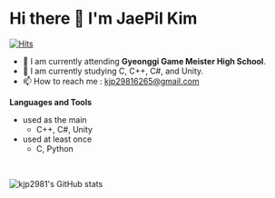 # Hi there 👋 I'm JaePil Kim

<!--
**kjp2981/kjp2981** is a ✨ _special_ ✨ repository because its `README.md` (this file) appears on your GitHub profile.

Here are some ideas to get you started:

- 🔭 I’m currently working on ...
- 🌱 I’m currently learning ...
- 👯 I’m looking to collaborate on ...
- 🤔 I’m looking for help with ...
- 💬 Ask me about ...
- 📫 How to reach me: ...
- 😄 Pronouns: ...
- ⚡ Fun fact: ...
-->

[![Hits](https://hits.seeyoufarm.com/api/count/incr/badge.svg?url=https%3A%2F%2Fgithub.com%2Fkjp2981&count_bg=%2379C83D&title_bg=%23555555&icon=&icon_color=%23E7E7E7&title=hits&edge_flat=false)](https://hits.seeyoufarm.com)



 - 🔭 I am currently attending <b>Gyeonggi Game Meister High School</b>.
 - 🌱 I am currently studying C, C++, C#, and Unity.
 - 📫 How to reach me : kjp29816265@gmail.com

<b>Languages and Tools</b>
 - used as the main
    - C++, C#, Unity
 - used at least once
    - C, Python
<br>

![kjp2981's GitHub stats](https://github-readme-stats.vercel.app/api?username=kjp2981&show_icons=true&theme=dark)

